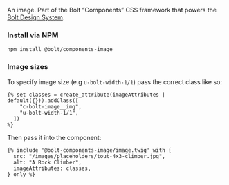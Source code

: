 An image. Part of the Bolt “Components” CSS framework that powers the [Bolt Design System](https://www.boltdesignsystem.com).

### Install via NPM
```
npm install @bolt/components-image
```

### Image sizes
To specify image size (e.g `u-bolt-width-1/1`) pass the correct class like so:
```
{% set classes = create_attribute(imageAttributes | default({})).addClass([
    "c-bolt-image__img",
    "u-bolt-width-1/1",
  ])
%}
```
Then pass it into the component:
```
{% include '@bolt-components-image/image.twig' with {
  src: "/images/placeholders/tout-4x3-climber.jpg",
  alt: "A Rock Climber",
  imageAttributes: classes,
} only %}
```